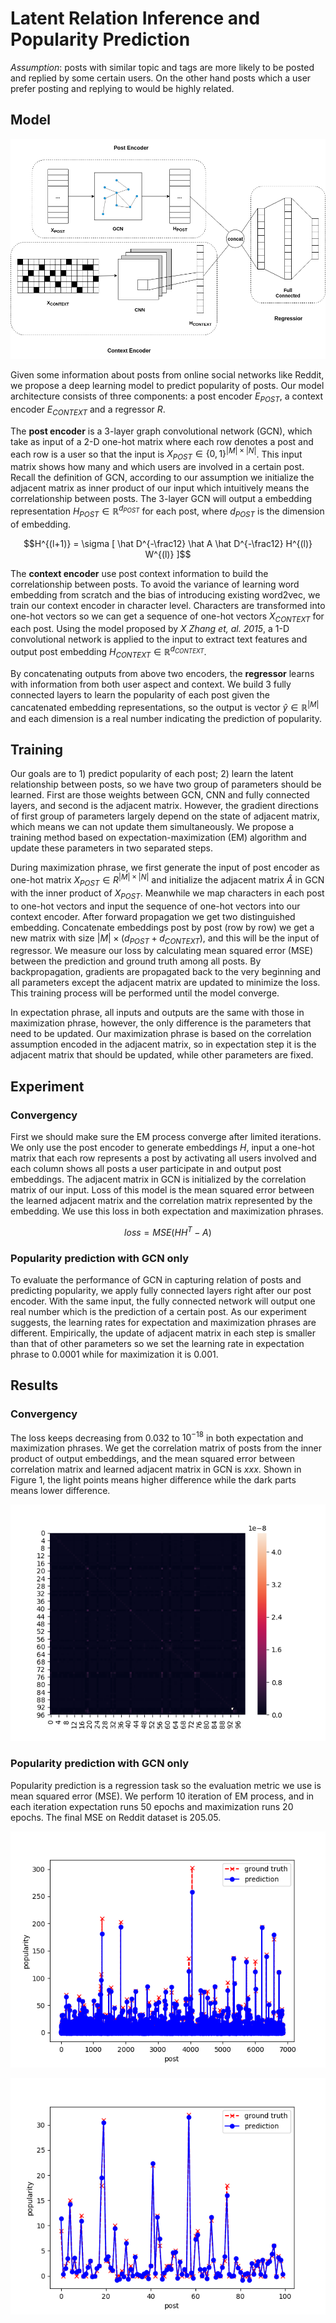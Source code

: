 # Latent Relation Inference and Popularity Prediction

_Assumption_: posts with similar topic and tags are more likely to be posted and replied by some certain users. On the other hand posts which a user prefer posting and replying to would be highly related.

## Model

![gcn_model](res/gcn_model.png)

Given some information about posts from online social networks like Reddit, we propose a deep learning model to predict popularity of posts. Our model architecture consists of three components: a post encoder $E_{POST}$, a context encoder $E_{CONTEXT}$ and a regressor $R$.

The **post encoder** is a 3-layer graph convolutional network (GCN), which take as input of a 2-D one-hot matrix where each row denotes a post and each row is a user so that the input is $X_{POST} \in \{0,1\}^{|M|\times|N|}$. This input matrix shows how many and which users are involved in a certain post. Recall the definition of GCN, according to our assumption we initialize the adjacent matrix as inner product of our input which intuitively means the correlationship between posts. The 3-layer GCN will output a embedding representation $H_{POST} \in \mathbb R^{d_{POST}}$ for each post, where $d_{POST}$ is the dimension of embedding.

$$H^{(l+1)} = \sigma [ \hat D^{-\frac12} \hat A \hat D^{-\frac12} H^{(l)} W^{(l)} ]$$

The **context encoder** use post context information to build the correlationship between posts. To avoid the variance of learning word embedding from scratch and the bias of introducing existing word2vec, we train our context encoder in character level. Characters are transformed into one-hot vectors so we can get a sequence of one-hot vectors $X_{CONTEXT}$ for each post. Using the model proposed by _X Zhang et, al. 2015_, a 1-D convolutional network is applied to the input to extract text features and output post embedding $H_{CONTEXT} \in \mathbb R^{d_{CONTEXT}}$.

By concatenating outputs from above two encoders, the **regressor** learns with information from both user aspect and context. We build 3 fully connected layers to learn the popularity of each post given the cancatenated embedding representations, so the output is vector $\hat y \in \mathbb R^{|M|}$ and each dimension is a real number indicating the prediction of popularity.

## Training

Our goals are to 1) predict popularity of each post; 2) learn the latent relationship between posts, so we have two group of parameters should be learned. First are those weights between GCN, CNN and fully connected layers, and second is the adjacent matrix. However, the gradient directions of first group of parameters largely depend on the state of adjacent matrix, which means we can not update them simultaneously. We propose a training method based on expectation-maximization (EM) algorithm and update these parameters in two separated steps.

During maximization phrase, we first generate the input of post encoder as one-hot matrix $X_{POST} \in R^{|M|\times|N|}$ and initialize the adjacent matrix $\hat A$ in GCN with the inner product of $X_{POST}$. Meanwhile we map characters in each post to one-hot vectors and input the sequence of one-hot vectors into our context encoder. After forward propagation we get two distinguished embedding. Concatenate embeddings post by post (row by row) we get a new matrix with size $|M|\times(d_{POST}+d_{CONTEXT})$, and this will be the input of regressor. We measure our loss by calculating mean squared error (MSE) between the prediction and ground truth among all posts. By backpropagation, gradients are propagated back to the very beginning and all parameters except the adjacent matrix are updated to minimize the loss. This training process will be performed until the model converge.

In expectation phrase, all inputs and outputs are the same with those in maximization phrase, however, the only difference is the parameters that need to be updated. Our maximization phrase is based on the correlation assumption encoded in the adjacent matrix, so in expectation step it is the adjacent matrix that should be updated, while other parameters are fixed.

## Experiment

### Convergency

First we should make sure the EM process converge after limited iterations. We only use the post encoder to generate embeddings $H$, input a one-hot matrix that each row represents a post by activating all users involved and each column shows all posts a user participate in and output post embeddings. The adjacent matrix in GCN is initialized by the correlation matrix of our input. Loss of this model is the mean squared error between the learned adjacent matrix and the correlation matrix represented by the embedding. We use this loss in both expectation and maximization phrases.

$$loss = MSE(HH^T-A)$$

### Popularity prediction with GCN only

To evaluate the performance of GCN in capturing relation of posts and predicting popularity, we apply fully connected layers right after our post encoder. With the same input, the fully connected network will output one real number which is the prediction of a certain post. As our experiment suggests, the learning rates for expectation and maximization phrases are different. Empirically, the update of adjacent matrix in each step is smaller than that of other parameters so we set the learning rate in expectation phrase to $0.0001$ while for maximization it is $0.001$.

## Results

### Convergency

The loss keeps decreasing from $0.032$ to $10^{-18}$ in both expectation and maximization phrases. We get the correlation matrix of posts from the inner product of output embeddings, and the mean squared error between correlation matrix and learned adjacent matrix in GCN is $xxx$. Shown in Figure 1, the light points means higher difference while the dark parts means lower difference.

![Figure 1](res/adj_diff.png)

### Popularity prediction with GCN only

Popularity prediction is a regression task so the evaluation metric we use is mean squared error (MSE). We perform 10 iteration of EM process, and in each iteration expectation runs 50 epochs and maximization runs 20 epochs. The final MSE on Reddit dataset is $205.05$.

![Figure 2](res/popularity_prediction.png)

![Figure 3](res/popularity_prediction_100.png)